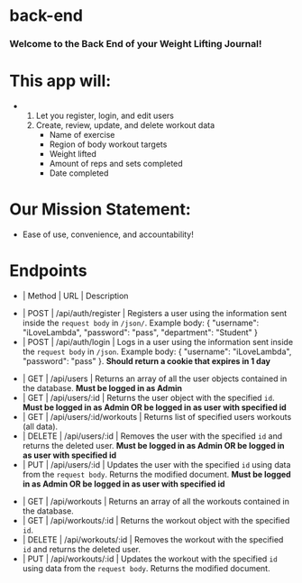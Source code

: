 # back-end

### Welcome to the Back End of your Weight Lifting Journal! 

# This app will:
* 
    1. Let you register, login, and edit users
    2. Create, review, update, and delete workout data
        * Name of exercise
        * Region of body workout targets
        * Weight lifted
        * Amount of reps and sets completed
        * Date completed

# Our Mission Statement:
* Ease of use, convenience, and accountability!

# Endpoints
* | Method | URL            | Description  
<!-- Auth  -->
* | POST   | /api/auth/register | Registers a user using the information sent inside the `request body` in `/json/`. Example body: { "username": "iLoveLambda", "password": "pass", "department": "Student" }
* | POST   | /api/auth/login    | Logs in a user using the information sent inside the `request body` in `/json`. Example body: { "username": "iLoveLambda", "password": "pass" }. **Should return a cookie that expires in 1 day**
<!-- Users  -->
* | GET    | /api/users     | Returns an array of all the user objects contained in the database. **Must be logged in as Admin**
* | GET    | /api/users/:id | Returns the user object with the specified `id`. **Must be logged in as Admin OR be logged in as user with specified id**
* | GET    | /api/users/:id/workouts | Returns list of specified users workouts (all data).
* | DELETE | /api/users/:id | Removes the user with the specified `id` and returns the deleted user. **Must be logged in as Admin OR be logged in as user with specified id**
* | PUT    | /api/users/:id | Updates the user with the specified `id` using data from the `request body`. Returns the modified document. **Must be logged in as Admin OR be logged in as user with specified id**
<!-- Workouts  -->
* | GET    | /api/workouts  | Returns an array of all the workouts contained in the database.
* | GET    | /api/workouts/:id | Returns the workout object with the specified `id`.
* | DELETE | /api/workouts/:id | Removes the workout with the specified `id` and returns the deleted user. 
* | PUT    | /api/workouts/:id | Updates the workout with the specified `id` using data from the `request body`. Returns the modified document. 
